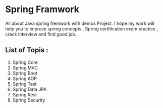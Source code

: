 # Spring Framwork

All about Java spring fremwork with demos Project. I hope my work will help you to improve spring concepts , Spring certification exam practice , crack interview and find good job.

<h2>List of Topis : </h2>

<ol>
  <li> Spring Core </li>
  <li> Spring MVC </li>
  <li> Spring Boot </li>
  <li> Spring AOP </li>
  <li> Spring Test </li>
  <li> Spring Data JPA </li>
  <li> Spring Rest </li>
  <li> Spring Security </li>
</ol>




